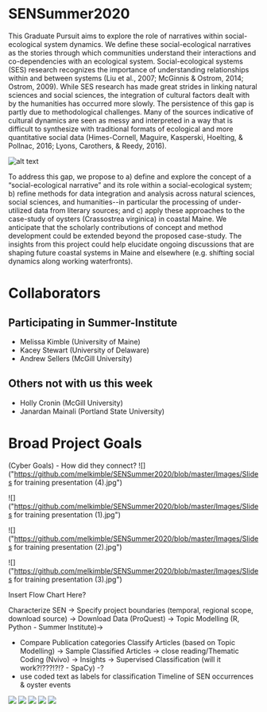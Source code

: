 [CONTRIBUTING.md]: CONTRIBUTING.md
# SENSummer2020
This Graduate Pursuit aims to explore the role of narratives within social-ecological system dynamics. We define these social-ecological narratives as the stories through which communities understand their interactions and co-dependencies with an ecological system. Social-ecological systems (SES) research recognizes the importance of understanding relationships within and between systems (Liu et al., 2007; McGinnis & Ostrom, 2014; Ostrom, 2009). While SES research has made great strides in linking natural sciences and social sciences, the integration of cultural factors dealt with by the humanities has occurred more slowly. The persistence of this gap is partly due to methodological challenges. Many of the sources indicative of cultural dynamics are seen as messy and interpreted in a way that is difficult to synthesize with traditional formats of ecological and more quantitative social data (Himes-Cornell, Maguire, Kasperski, Hoelting, & Pollnac, 2016; Lyons, Carothers, & Reedy, 2016). 

![alt text](https://github.com/melkimble/SENSummer2020/Images/oysters.jpeg)

To address this gap, we propose to a) define and explore the concept of a “social-ecological narrative” and its role within a social-ecological system; b) refine methods for data integration and analysis across natural sciences, social sciences, and humanities--in particular the processing of under-utilized data from literary sources; and c) apply these approaches to the case-study of oysters (Crassostrea virginica) in coastal Maine. We anticipate that the scholarly contributions of concept and method development could be extended beyond the proposed case-study. The insights from this project could help elucidate ongoing discussions that are shaping future coastal systems in Maine and elsewhere (e.g. shifting social dynamics along working waterfronts).

# Collaborators
## Participating in Summer-Institute
- Melissa Kimble (University of Maine)
- Kacey Stewart (University of Delaware)
- Andrew Sellers (McGill University)
## Others not with us this week
- Holly Cronin (McGill University)
- Janardan Mainali (Portland State University)


#  Broad Project Goals
(Cyber Goals) - How did they connect?
![]("https://github.com/melkimble/SENSummer2020/blob/master/Images/Slides for training presentation (4).jpg")

![]("https://github.com/melkimble/SENSummer2020/blob/master/Images/Slides for training presentation (1).jpg")

![]("https://github.com/melkimble/SENSummer2020/blob/master/Images/Slides for training presentation (2).jpg")

![]("https://github.com/melkimble/SENSummer2020/blob/master/Images/Slides for training presentation (3).jpg")



Insert Flow Chart Here?

Characterize SEN ->
Specify project boundaries (temporal, regional scope, download source) -> 
Download Data (ProQuest) -> 
Topic Modelling (R, Python - Summer Institute)->
 * Compare Publication categories
Classify Articles (based on Topic Modelling) ->
Sample Classified Articles ->
close reading/Thematic Coding (Nvivo) ->
Insights ->
Supervised Classification (will it work?!???!?!? - SpaCy) -?
 * use coded text as labels for classification
Timeline of SEN occurrences & oyster events

![]("https://github.com/melkimble/SENSummer2020/blob/master/Images/1_PPH_wc.png")
![]("https://github.com/melkimble/SENSummer2020/blob/master/Images/2_SJ_wc.png")
![]("https://github.com/melkimble/SENSummer2020/blob/master/Images/3_KJ_wc.png")
![]("https://github.com/melkimble/SENSummer2020/blob/master/Images/lda_wcs.png")
![]("https://github.com/melkimble/SENSummer2020/blob/master/Images/dmatrix_clusterDendogram.png")
